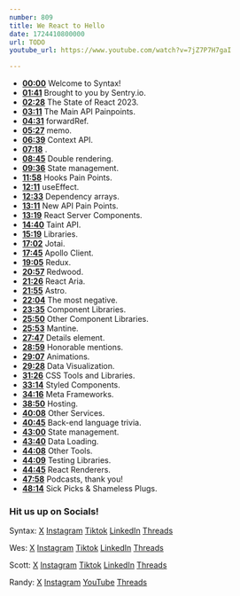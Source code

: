 ```yaml
---
number: 809
title: We React to Hello
date: 1724410800000
url: TODO
youtube_url: https://www.youtube.com/watch?v=7jZ7P7H7gaI

---
```


* **[00:00](#t=00:00)** Welcome to Syntax!
* **[01:41](#t=01:41)** Brought to you by Sentry.io.
* **[02:28](#t=02:28)** The State of React 2023.
* **[03:11](#t=03:11)** The Main API Painpoints.
* **[04:31](#t=04:31)** forwardRef.
* **[05:27](#t=05:27)** memo.
* **[06:39](#t=06:39)** Context API.
* **[07:18](#t=07:18)** <StrictMode>.
* **[08:45](#t=08:45)** Double rendering.
* **[09:36](#t=09:36)** State management.
* **[11:58](#t=11:58)** Hooks Pain Points.
* **[12:11](#t=12:11)** useEffect.
* **[12:33](#t=12:33)** Dependency arrays.
* **[13:11](#t=13:11)** New API Pain Points.
* **[13:19](#t=13:19)** React Server Components.
* **[14:40](#t=14:40)** Taint API.
* **[15:19](#t=15:19)** Libraries.
* **[17:02](#t=17:02)** Jotai.
* **[17:45](#t=17:45)** Apollo Client.
* **[19:05](#t=19:05)** Redux.
* **[20:57](#t=20:57)** Redwood.
* **[21:26](#t=21:26)** React Aria.
* **[21:55](#t=21:55)** Astro.
* **[22:04](#t=22:04)** The most negative.
* **[23:35](#t=23:35)** Component Libraries.
* **[25:50](#t=25:50)** Other Component Libraries.
* **[25:53](#t=25:53)** Mantine.
* **[27:47](#t=27:47)** Details element.
* **[28:59](#t=28:59)** Honorable mentions.
* **[29:07](#t=29:07)** Animations.
* **[29:28](#t=29:28)** Data Visualization.
* **[31:26](#t=31:26)** CSS Tools and Libraries.
* **[33:14](#t=33:14)** Styled Components.
* **[34:16](#t=34:16)** Meta Frameworks.
* **[38:50](#t=38:50)** Hosting.
* **[40:08](#t=40:08)** Other Services.
* **[40:45](#t=40:45)** Back-end language trivia.
* **[43:00](#t=43:00)** State management.
* **[43:40](#t=43:40)** Data Loading.
* **[44:08](#t=44:08)** Other Tools.
* **[44:09](#t=44:09)** Testing Libraries.
* **[44:45](#t=44:45)** React Renderers.
* **[47:58](#t=47:58)** Podcasts, thank you!
* **[48:14](#t=48:14)** Sick Picks & Shameless Plugs.

### Hit us up on Socials!

Syntax: [X](https://twitter.com/syntaxfm) [Instagram](https://www.instagram.com/syntax_fm/) [Tiktok](https://www.tiktok.com/@syntaxfm) [LinkedIn](https://www.linkedin.com/company/96077407/admin/feed/posts/) [Threads](https://www.threads.net/@syntax_fm)

Wes: [X](https://twitter.com/wesbos) [Instagram](https://www.instagram.com/wesbos/) [Tiktok](https://www.tiktok.com/@wesbos) [LinkedIn](https://www.linkedin.com/in/wesbos/) [Threads](https://www.threads.net/@wesbos)

Scott: [X](https://twitter.com/stolinski) [Instagram](https://www.instagram.com/stolinski/) [Tiktok](https://www.tiktok.com/@stolinski) [LinkedIn](https://www.linkedin.com/in/stolinski/) [Threads](https://www.threads.net/@stolinski)

Randy: [X](https://twitter.com/randyrektor) [Instagram](https://www.instagram.com/randyrektor/) [YouTube](https://www.youtube.com/@randyrektor) [Threads](https://www.threads.net/@randyrektor)